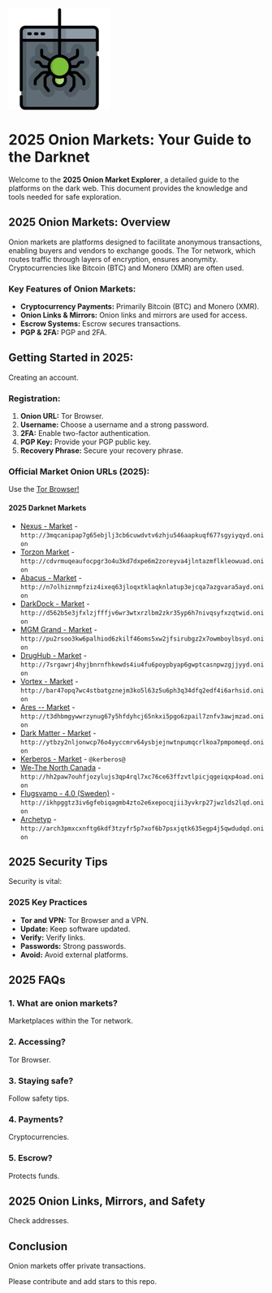 <img src="/unsorted/main.webp" width="200">

# 2025 Onion Markets: Your Guide to the Darknet

Welcome to the **2025 Onion Market Explorer**, a detailed guide to the platforms on the dark web. This document provides the knowledge and tools needed for safe exploration.

## 2025 Onion Markets: Overview

Onion markets are platforms designed to facilitate anonymous transactions, enabling buyers and vendors to exchange goods. The Tor network, which routes traffic through layers of encryption, ensures anonymity. Cryptocurrencies like Bitcoin (BTC) and Monero (XMR) are often used.

### Key Features of Onion Markets:
*   **Cryptocurrency Payments:** Primarily Bitcoin (BTC) and Monero (XMR).
*   **Onion Links & Mirrors:** Onion links and mirrors are used for access.
*   **Escrow Systems:** Escrow secures transactions.
*   **PGP & 2FA:** PGP and 2FA.

## Getting Started in 2025:

Creating an account.

### Registration:
1.  **Onion URL:** Tor Browser.
2.  **Username:** Choose a username and a strong password.
3.  **2FA:** Enable two-factor authentication.
4.  **PGP Key:** Provide your PGP public key.
5.  **Recovery Phrase:** Secure your recovery phrase.

### Official Market Onion URLs (2025):

Use the [Tor Browser!](https://www.torproject.org/download/)

#### 2025 Darknet Markets

*   [Nexus - Market](http://3mqcanipap7g65ebjlj3cb6cuwdvtv6zhju546aapkuqf677sgyiyqyd.onion) - `http://3mqcanipap7g65ebjlj3cb6cuwdvtv6zhju546aapkuqf677sgyiyqyd.onion`
*   [Torzon Market](http://cdvrmuqeaufocpgr3o4u3kd7dxpe6m2zoreyva4jlntazmflkleowuad.onion) - `http://cdvrmuqeaufocpgr3o4u3kd7dxpe6m2zoreyva4jlntazmflkleowuad.onion`
*   [Abacus - Market](http://n7olhiznmpfziz4ixeq63jloqxtklaqknlatup3ejcqa7azgvara5ayd.onion) - `http://n7olhiznmpfziz4ixeq63jloqxtklaqknlatup3ejcqa7azgvara5ayd.onion`
*   [DarkDock - Market](http://d562b5e3jfxlzjfffjv6wr3wtxrzlbm2zkr35yp6h7nivqsyfxzqtwid.onion) - `http://d562b5e3jfxlzjfffjv6wr3wtxrzlbm2zkr35yp6h7nivqsyfxzqtwid.onion`
*   [MGM Grand - Market](http://pu2rsoo3kw6palhiod6zkilf46oms5xw2jfsirubgz2x7owmboylbsyd.onion) - `http://pu2rsoo3kw6palhiod6zkilf46oms5xw2jfsirubgz2x7owmboylbsyd.onion`
*   [DrugHub - Market](http://7srgawrj4hyjbnrnfhkewds4iu4fu6poypbyap6gwptcasnpwzgjjyyd.onion) - `http://7srgawrj4hyjbnrnfhkewds4iu4fu6poypbyap6gwptcasnpwzgjjyyd.onion`
*   [Vortex - Market](http://bar47opq7wc4stbatgznejm3ko5l63z5u6ph3q34dfq2edf4i6arhsid.onion) - `http://bar47opq7wc4stbatgznejm3ko5l63z5u6ph3q34dfq2edf4i6arhsid.onion`
*   [Ares -- Market](http://t3dhbmgywwrzynug67y5hfdyhcj65nkxi5pgo6zpail7znfv3awjmzad.onion) - `http://t3dhbmgywwrzynug67y5hfdyhcj65nkxi5pgo6zpail7znfv3awjmzad.onion`
*   [Dark Matter - Market](http://ytbzy2nljonwcp76o4yyccmrv64ysbjejnwtnpumqcrlkoa7pmpomeqd.onion) - `http://ytbzy2nljonwcp76o4yyccmrv64ysbjejnwtnpumqcrlkoa7pmpomeqd.onion`
*   [Kerberos - Market](@kerberos@) - `@kerberos@`
*   [We-The North Canada](http://hh2paw7ouhfjozylujs3qp4rql7xc76ce63ffzvtlpicjqgeiqxp4oad.onion) - `http://hh2paw7ouhfjozylujs3qp4rql7xc76ce63ffzvtlpicjqgeiqxp4oad.onion`
*   [Flugsvamp - 4.0 (Sweden)](http://ikhpggtz3iv6gfebiqagmb4zto2e6xepocqjii3yvkrp27jwzlds2lqd.onion) - `http://ikhpggtz3iv6gfebiqagmb4zto2e6xepocqjii3yvkrp27jwzlds2lqd.onion`
*   [Archetyp](@archetyp) - `http://arch3pmxcxnftg6kdf3tzyfr5p7xof6b7psxjqtk635egp4j5qwdudqd.onion`

## 2025 Security Tips

Security is vital:

### 2025 Key Practices
*   **Tor and VPN:** Tor Browser and a VPN.
*   **Update:** Keep software updated.
*   **Verify:** Verify links.
*   **Passwords:** Strong passwords.
*   **Avoid:** Avoid external platforms.

## 2025 FAQs

### 1. What are onion markets?
Marketplaces within the Tor network.

### 2. Accessing?
Tor Browser.

### 3. Staying safe?
Follow safety tips.

### 4. Payments?
Cryptocurrencies.

### 5. Escrow?
Protects funds.

## 2025 Onion Links, Mirrors, and Safety

Check addresses.

## Conclusion

Onion markets offer private transactions.

Please contribute and add stars to this repo.